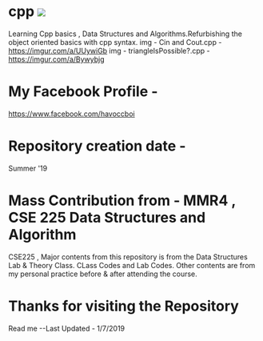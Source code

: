 # cpp ![](https://img.shields.io/badge/CPP-BASICS-success.svg) 
Learning Cpp  basics , Data Structures and Algorithms.Refurbishing the object oriented basics with cpp syntax.
img - Cin and Cout.cpp - https://imgur.com/a/UUywiGb
img - triangleIsPossible?.cpp - https://imgur.com/a/Bywybjg

# My Facebook Profile - 
https://www.facebook.com/havoccboi
# Repository creation date -
Summer '19
# Mass Contribution from - MMR4 , CSE 225 Data Structures and Algorithm
CSE225 , Major contents from this repository is from the Data Structures Lab & Theory Class.
CLass Codes and Lab Codes. Other contents are from my personal practice before & after attending the course.
# Thanks for visiting the Repository

Read me
--Last Updated - 1/7/2019
